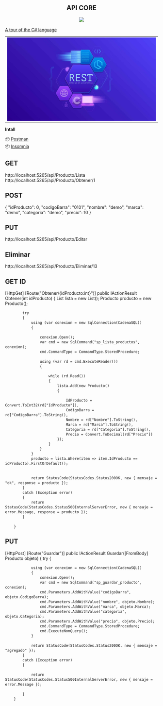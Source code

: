 <h2 align="center">  API CORE  </h2>
<!-- https://shields.io/ -->

<p align="center">
  
  </a>
   <a href="https://github.com/BrianMarquez3/API-CORE-NETCORE/network">
    <img src="https://img.shields.io/badge/Plataform-Windows-blue">
  </a><br>

</p>

[A tour of the C# language](https://docs.microsoft.com/en-us/dotnet/csharp/tour-of-csharp/)

<table align="center" >
  <tr>
    <td align="center" style="padding=0;width=50%;">
      <img align="center" style="padding=0;" src="images/main.jpeg" />
    </td>
  </tr>
</table>	 


**Intall**

📦  [Postman](https://www.postman.com/) <br>
📦  [Insomnia](https://insomnia.rest/) <br>

## GET

http://localhost:5265/api/Producto/Lista
http://localhost:5265/api/Producto/Obtener/1
## POST

{
  "idProducto": 0,
  "codigoBarra": "0101",
  "nombre": "demo",
  "marca": "demo",
  "categoria": "demo",
  "precio": 10
}
 

 ## PUT

 http://localhost:5265/api/Producto/Editar

 ## Eliminar

 http://localhost:5265/api/Producto/Eliminar/13



## GET ID

[HttpGet]
        [Route("Obtener/{idProducto:int}")]
        public IActionResult Obtener(int idProducto)
        {
            List<Producto> lista = new List<Producto>();
            Producto producto = new Producto();


            try
            {
                using (var conexion = new SqlConnection(CadenaSQL))
                {

                    conexion.Open();
                    var cmd = new SqlCommand("sp_lista_productos", conexion);
                    cmd.CommandType = CommandType.StoredProcedure;

                    using (var rd = cmd.ExecuteReader())
                    {

                        while (rd.Read())
                        {
                            lista.Add(new Producto()
                            {

                                IdProducto = Convert.ToInt32(rd["IdProducto"]),
                                CodigoBarra = rd["CodigoBarra"].ToString(),
                                Nombre = rd["Nombre"].ToString(),
                                Marca = rd["Marca"].ToString(),
                                Categoria = rd["Categoria"].ToString(),
                                Precio = Convert.ToDecimal(rd["Precio"])
                            });
                        }
                    }
                }
                producto = lista.Where(item => item.IdProducto == idProducto).FirstOrDefault();


                return StatusCode(StatusCodes.Status200OK, new { mensaje = "ok", response = producto });
            }
            catch (Exception error)
            {
                return StatusCode(StatusCodes.Status500InternalServerError, new { mensaje = error.Message, response = producto });
            }

        }

## PUT

[HttpPost]
        [Route("Guardar")]
        public IActionResult Guardar([FromBody] Producto objeto)
        {
            try
            {

                using (var conexion = new SqlConnection(CadenaSQL))
                {
                    conexion.Open();
                    var cmd = new SqlCommand("sp_guardar_producto", conexion);
                    cmd.Parameters.AddWithValue("codigoBarra", objeto.CodigoBarra);
                    cmd.Parameters.AddWithValue("nombre", objeto.Nombre);
                    cmd.Parameters.AddWithValue("marca", objeto.Marca);
                    cmd.Parameters.AddWithValue("categoria", objeto.Categoria);
                    cmd.Parameters.AddWithValue("precio", objeto.Precio);
                    cmd.CommandType = CommandType.StoredProcedure;
                    cmd.ExecuteNonQuery();
                }

                return StatusCode(StatusCodes.Status200OK, new { mensaje = "agregado" });
            }
            catch (Exception error)
            {

                return StatusCode(StatusCodes.Status500InternalServerError, new { mensaje = error.Message });

            }
        }
